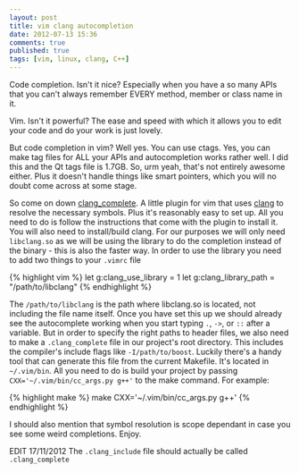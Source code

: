 ```yaml
---
layout: post
title: vim clang autocompletion
date: 2012-07-13 15:36
comments: true
published: true
tags: [vim, linux, clang, C++]
---
```


Code completion. Isn't it nice? Especially when you have a so many APIs that you can't always remember EVERY method, member or class name in it.

Vim. Isn't it powerful? The ease and speed with which it allows you to edit your code and do your work is just lovely.

But code completion in vim? Well yes. You can use ctags. Yes, you can make tag files for ALL your APIs and autocompletion works rather well. I did this and the Qt tags file is 1.7GB. So, urm yeah, that's not entirely awesome either. Plus it doesn't handle things like smart pointers, which you will no doubt come across at some stage.

<!-- more -->

So come on down [clang_complete](https://github.com/Rip-Rip/clang_complete). A little plugin for vim that uses [clang](http://clang.llvm.org/) to resolve the necessary symbols. Plus it's reasonably easy to set up. All you need to do is follow the instructions that come with the plugin to install it. You will also need to install/build clang. For our purposes we will only need ``libclang.so`` as we will be using the library to do the completion instead of the binary - this is also the faster way. In order to use the library you need to add two things to your ``.vimrc`` file

{% highlight vim %}
let g:clang_use_library = 1
let g:clang_library_path = "/path/to/libclang"
{% endhighlight %}

The ``/path/to/libclang`` is the path where libclang.so is located, not including the file name itself. Once you have set this up we should already see the autocomplete working when you start typing ``.``, ``->``, or ``::`` after a variable. But in order to specify the right paths to header files, we also need to make a ``.clang_complete`` file in our project's root directory. This includes the compiler's include flags like ``-I/path/to/boost``. Luckily there's a handy tool that can generate this file from the current Makefile. It's located in ``~/.vim/bin``. All you need to do is build your project by passing ``CXX='~/.vim/bin/cc_args.py g++'`` to the make command. For example:

{% highlight make %}
make CXX='~/.vim/bin/cc_args.py g++'
{% endhighlight %}

I should also mention that symbol resolution is scope dependant in case you see some weird completions. Enjoy.

EDIT 17/11/2012 The ``.clang_include`` file should actually be called ``.clang_complete``
